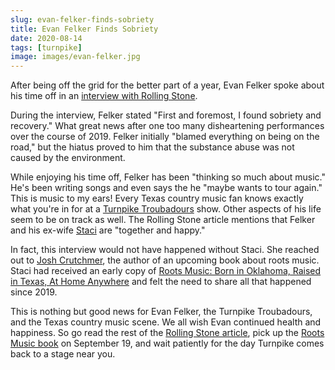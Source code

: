 ```yaml
---
slug: evan-felker-finds-sobriety
title: Evan Felker Finds Sobriety
date: 2020-08-14
tags: [turnpike]
image: images/evan-felker.jpg
---
```


After being off the grid for the better part of a year, Evan Felker spoke about his time off in an [interview with Rolling Stone][rolling-stone].

During the interview, Felker stated "First and foremost, I found sobriety and recovery." What great news after one too many disheartening performances over the course of 2019. Felker initially "blamed everything on being on the road," but the hiatus proved to him that the substance abuse was not caused by the environment.

While enjoying his time off, Felker has been "thinking so much about music." He's been writing songs and even says the he "maybe wants to tour again." This is music to my ears! Every Texas country music fan knows exactly what you're in for at a [Turnpike Troubadours][turnpike] show. Other aspects of his life seem to be on track as well. The Rolling Stone article mentions that Felker and his ex-wife [Staci][staci-felker] are "together and happy."

In fact, this interview would not have happened without Staci. She reached out to [Josh Crutchmer][josh-crutchmer], the author of an upcoming book about roots music. Staci had received an early copy of [Roots Music: Born in Oklahoma, Raised in Texas, At Home Anywhere][roots-music] and felt the need to share all that happened since 2019.

This is nothing but good news for Evan Felker, the Turnpike Troubadours, and the Texas country music scene. We all wish Evan continued health and happiness. So go read the rest of the [Rolling Stone article][rolling-stone], pick up the [Roots Music book][roots-music] on September 19, and wait patiently for the day Turnpike comes back to a stage near you.

[turnpike]: http://www.turnpiketroubadours.com
[staci-felker]: https://www.instagram.com/stacifelker
[josh-crutchmer]: https://twitter.com/jcrutchmer
[roots-music]: https://www.reddirtbook.com
[rolling-stone]: https://www.rollingstone.com/music/music-country/turnpike-troubadours-evan-felker-interview-1043568
